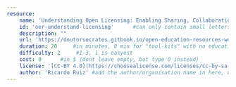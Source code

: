 ```yaml
---
resource:
    name: 'Understanding Open Licensing: Enabling Sharing, Collaboration, and Innovation'
    id: 'oer-understand-licensing'      #can only contain small letters, numbers, minus and underscore. needs to be the same as the file name
    description: ""
    url: 'https://doutorsocrates.gitbook.io/open-education-resources-webinar/day-2/session-3-the-importance-of-open-licensing-for-oers-and-choosing-the-right-license/understanding-open-licensing-enabling-sharing-collaboration-and-innovation'
    duration: 20     #in minutes, 0 min for "tool-kits" with no educational timeframe
    difficulty: 2     #1-3, 1 is easyest
    cost: 0      #in $ (dont leave empty, but type 0 instead)
    license: '[CC-BY 4.0](https://choosealicense.com/licenses/cc-by-sa-4.0/)' #e.g. CC BY-SA 4.0, can have [link](URL)
    author: 'Ricardo Ruiz' #add the author/organisation name in here, use [markdown](URL) formatting to link to website/reference. You can add also multiple authors via '[author 1](link1), [author 2](link2), author 3'
---
```


